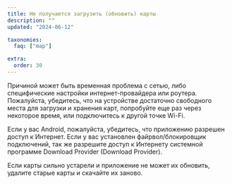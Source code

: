 ```yaml
---
title: Не получается загрузить (обновить) карты
description: ""
updated: "2024-06-12"

taxonomies:
  faq: ["map"]

extra:
  order: 30
---
```


Причиной может быть временная проблема с сетью, либо специфические настройки интернет-провайдера или роутера. Пожалуйста, убедитесь, что на устройстве достаточно свободного места для загрузки и хранения карт, попробуйте еще раз через некоторое время, или подключитесь к другой точке Wi-Fi.

Если у вас Android, пожалуйста, убедитесь, что приложению разрешен доступ к Интернет. Если у вас установлен файрвол/блокировщик подключений, так же разрешите доступ к Интернету системной программе Download Provider (Download Provider).

Если карты сильно устарели и приложение не может их обновить, удалите старые карты и скачайте их заново.
